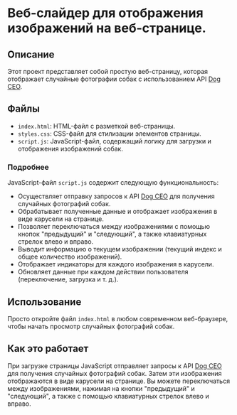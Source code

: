 # Веб-слайдер для отображения изображений на веб-странице.

## Описание

Этот проект представляет собой простую веб-страницу, которая отображает случайные фотографии собак с использованием API [Dog CEO](https://dog.ceo/dog-api/).

## Файлы

- `index.html`: HTML-файл с разметкой веб-страницы.
- `styles.css`: CSS-файл для стилизации элементов страницы.
- `script.js`: JavaScript-файл, содержащий логику для загрузки и отображения изображений собак.

### Подробнее

JavaScript-файл `script.js` содержит следующую функциональность:

- Осуществляет отправку запросов к API [Dog CEO](https://dog.ceo/dog-api/) для получения случайных фотографий собак.
- Обрабатывает полученные данные и отображает изображения в виде карусели на странице.
- Позволяет переключаться между изображениями с помощью кнопок "предыдущий" и "следующий", а также клавиатурных стрелок влево и вправо.
- Выводит информацию о текущем изображении (текущий индекс и общее количество изображений).
- Отображает индикаторы для каждого изображения в карусели.
- Обновляет данные при каждом действии пользователя (переключение, загрузка и т. д.).

## Использование

Просто откройте файл `index.html` в любом современном веб-браузере, чтобы начать просмотр случайных фотографий собак.

## Как это работает

При загрузке страницы JavaScript отправляет запросы к API [Dog CEO](https://dog.ceo/dog-api/) для получения случайных фотографий собак. Затем эти изображения отображаются в виде карусели на странице. Вы можете переключаться между изображениями, нажимая на кнопки "предыдущий" и "следующий", а также с помощью клавиатурных стрелок влево и вправо.
